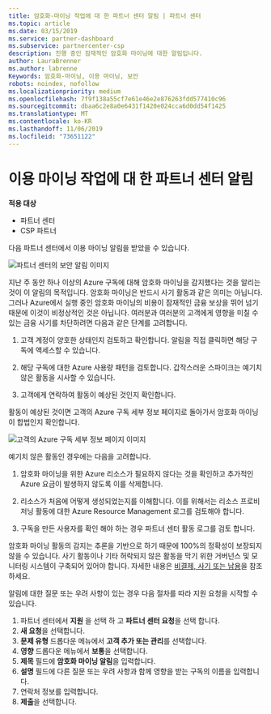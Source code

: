 ```yaml
---
title: 암호화-마이닝 작업에 대 한 파트너 센터 알림 | 파트너 센터
ms.topic: article
ms.date: 03/15/2019
ms.service: partner-dashboard
ms.subservice: partnercenter-csp
description: 진행 중인 잠재적인 암호화 마이닝에 대한 알림입니다.
author: LauraBrenner
ms.author: labrenne
Keywords: 암호화-마이닝, 이용 마이닝, 보안
robots: noindex, nofollow
ms.localizationpriority: medium
ms.openlocfilehash: 7f9f138a55cf7e61e46e2e876263fdd577410c96
ms.sourcegitcommit: dbaa6c2e8a0e6431f1420e024cca6d0dd54f1425
ms.translationtype: MT
ms.contentlocale: ko-KR
ms.lasthandoff: 11/06/2019
ms.locfileid: "73651122"
---
```

# <a name="partner-center-notification-for-cryptocurrency-mining-activity"></a>이용 마이닝 작업에 대 한 파트너 센터 알림

**적용 대상**

-  파트너 센터
-  CSP 파트너

다음 파트너 센터에서 이용 마이닝 알림을 받았을 수 있습니다.
 
![파트너 센터의 보안 알림 이미지](images/crypto1.png)

지난 주 동안 하나 이상의 Azure 구독에 대해 암호화 마이닝을 감지했다는 것을 알리는 것이 이 알림의 목적입니다. 암호화 마이닝은 반드시 사기 활동과 같은 의미는 아닙니다. 그러나 Azure에서 실행 중인 암호화 마이닝의 비용이 잠재적인 금융 보상을 뛰어 넘기 때문에 이것이 비정상적인 것은 아닙니다. 여러분과 여러분의 고객에게 영향을 미칠 수 있는 금융 사기를 차단하려면 다음과 같은 단계를 고려합니다.

1.  고객 계정이 양호한 상태인지 검토하고 확인합니다. 알림을 직접 클릭하면 해당 구독에 액세스할 수 있습니다.

2.  해당 구독에 대한 Azure 사용량 패턴을 검토합니다. 갑작스러운 스파이크는 예기치 않은 활동을 시사할 수 있습니다.

3.  고객에게 연락하여 활동이 예상된 것인지 확인합니다.

활동이 예상된 것이면 고객의 Azure 구독 세부 정보 페이지로 돌아가서 암호화 마이닝이 합법인지 확인합니다. 


![고객의 Azure 구독 세부 정보 페이지 이미지](images/crypto2.png)

예기치 않은 활동인 경우에는 다음을 고려합니다.

1.  암호화 마이닝을 위한 Azure 리소스가 필요하지 않다는 것을 확인하고 추가적인 Azure 요금이 발생하지 않도록 이를 삭제합니다.

2.  리소스가 처음에 어떻게 생성되었는지를 이해합니다. 이를 위해서는 리소스 프로비저닝 활동에 대한 Azure Resource Management 로그를 검토해야 합니다.

3.  구독을 만든 사용자를 확인 해야 하는 경우 파트너 센터 활동 로그를 검토 합니다.

암호화 마이닝 활동의 감지는 추론을 기반으로 하기 때문에 100%의 정확성이 보장되지 않을 수 있습니다. 사기 활동이나 기타 허락되지 않은 활동을 막기 위한 거버넌스 및 모니터링 시스템이 구축되어 있어야 합니다. 자세한 내용은 [비결제, 사기 또는 남용](https://docs.microsoft.com/partner-center/non-payment--fraud--or-misuse)을 참조하세요.

알림에 대한 질문 또는 우려 사항이 있는 경우 다음 절차를 따라 지원 요청을 시작할 수 있습니다.

1.  파트너 센터에서 **지원** 을 선택 하 고 **파트너 센터 요청**을 선택 합니다.
3.  **새 요청**을 선택합니다. 
4.  **문제 유형** 드롭다운 메뉴에서 **고객 추가 또는 관리**를 선택합니다.
5.  **영향** 드롭다운 메뉴에서 **보통**을 선택합니다.
6.  **제목** 필드에 **암호화 마이닝 알림**을 입력합니다.
7.  **설명** 필드에 다른 질문 또는 우려 사항과 함께 영향을 받는 구독의 이름을 입력합니다. 
8.  연락처 정보를 입력합니다.
9.  **제출**을 선택합니다.



